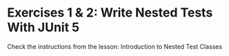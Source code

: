 # Exercises 1 & 2: Write Nested Tests With JUnit 5

Check the instructions from the lesson: Introduction to Nested Test Classes
